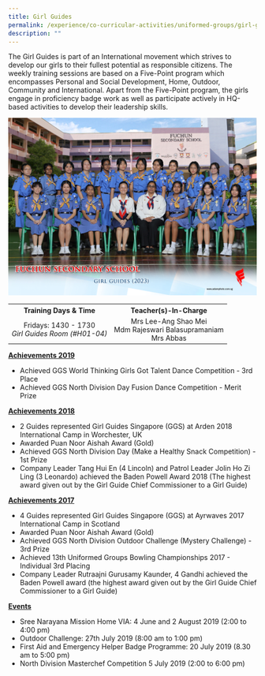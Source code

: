 ```yaml
---
title: Girl Guides
permalink: /experience/co-curricular-activities/uniformed-groups/girl-guides/
description: ""
---
```

<p>The Girl Guides is part of an International movement which strives to develop our girls to their fullest potential as responsible citizens. The weekly training sessions are based on a Five-Point program which encompasses Personal and Social Development, Home, Outdoor, Community and International. Apart from the Five-Point program, the girls engage in proficiency badge work as well as participate actively in HQ-based activities to develop their leadership skills.</p>
<img src="/images/CCA%202023/girl%20guides%201.jpg">
<table>
<tbody>
<tr>
<th style="text-align: center;">Training Days &amp; Time</th>
<th style="text-align: center;">Teacher(s)-In-Charge</th>
</tr>
<tr>
<td style="text-align: center;">
<div>Fridays: 1430 - 1730</div>
<div><em>Girl Guides Room (#H01-04)</em></div>
</td>
<td style="text-align: center;">
<div>Mrs Lee-Ang Shao Mei</div>
<div>Mdm Rajeswari Balasupramaniam</div>
<div>Mrs Abbas</div>
</td>
</tr>
</tbody>
</table>
<p><strong><u>Achievements 2019</u></strong></p>
<ul>
<li>Achieved GGS World Thinking Girls Got Talent Dance Competition - 3rd Place</li>
<li>Achieved GGS North Division Day Fusion Dance Competition - Merit Prize</li>
</ul>
<p><strong><u>Achievements 2018</u></strong></p>
<ul>
<li>2 Guides represented Girl Guides Singapore (GGS) at Arden 2018 International Camp in Worchester, UK</li>
<li>Awarded Puan Noor Aishah Award (Gold)</li>
<li>Achieved GGS North Division Day (Make a Healthy Snack Competition) - 1st Prize</li>
<li>Company Leader Tang Hui En (4 Lincoln) and Patrol Leader Jolin Ho Zi Ling (3 Leonardo) achieved the Baden Powell Award 2018 (The highest award given out by the Girl Guide Chief Commissioner to a Girl Guide)</li>
</ul>
<p><strong><u>Achievements 2017</u></strong></p>
<ul>
<li>4 Guides represented Girl Guides Singapore (GGS) at Ayrwaves 2017 International Camp in Scotland</li>
<li>Awarded Puan Noor Aishah Award (Gold)</li>
<li>Achieved GGS North Division Outdoor Challenge (Mystery Challenge) - 3rd Prize</li>
<li>Achieved 13th Uniformed Groups Bowling Championships 2017 - Individual 3rd Placing</li>
<li>Company Leader Rutraajni Gurusamy Kaunder, 4 Gandhi achieved the Baden Powell award (the highest award given out by the Girl Guide Chief Commissioner to a Girl Guide)</li>
</ul>
<p><strong><u>Events</u></strong></p>
<ul>
<li>Sree Narayana Mission Home VIA: 4 June and 2 August 2019 (2:00 to 4:00 pm)</li>
<li>Outdoor Challenge: 27th July 2019 (8:00 am to 1:00 pm)</li>
<li>First Aid and Emergency Helper Badge Programme: 20 July 2019 (8.30 am to 5:00 pm)</li>
<li>North Division Masterchef Competition 5 July 2019 (2:00 to 6:00 pm)</li>
</ul>